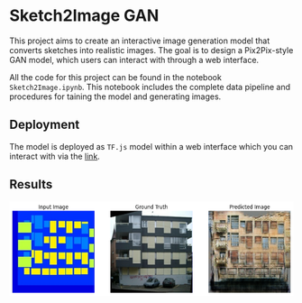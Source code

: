 # Sketch2Image GAN
This project aims to create an interactive image generation model that converts sketches into realistic images.
The goal is to design a Pix2Pix-style GAN model, which users can interact with through a web interface.

All the code for this project can be found in the notebook `Sketch2Image.ipynb`.
This notebook includes the complete data pipeline and procedures for taining the model and generating images.

## Deployment
The model is deployed as `TF.js` model within a web interface which you can interact with
via the [link](https://seddik-turki.github.io/Sketch2Image/interface.html).

## Results
![Gnerated Image](images/output.png)
